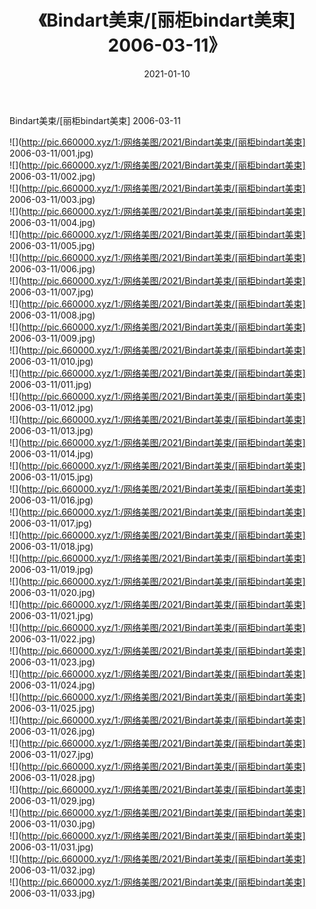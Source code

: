 ﻿---
layout: post
title:  《Bindart美束/[丽柜bindart美束] 2006-03-11》
date:   2021-01-10
img: http://pic.660000.xyz/1:/网络美图/2021/Bindart美束/[丽柜bindart美束] 2006-03-11/000.jpg
categories: [美女, 清纯, 唯美]
---

Bindart美束/[丽柜bindart美束] 2006-03-11

 ![](http://pic.660000.xyz/1:/网络美图/2021/Bindart美束/[丽柜bindart美束] 2006-03-11/001.jpg) <br>![](http://pic.660000.xyz/1:/网络美图/2021/Bindart美束/[丽柜bindart美束] 2006-03-11/002.jpg) <br>![](http://pic.660000.xyz/1:/网络美图/2021/Bindart美束/[丽柜bindart美束] 2006-03-11/003.jpg) <br>![](http://pic.660000.xyz/1:/网络美图/2021/Bindart美束/[丽柜bindart美束] 2006-03-11/004.jpg) <br>![](http://pic.660000.xyz/1:/网络美图/2021/Bindart美束/[丽柜bindart美束] 2006-03-11/005.jpg) <br>![](http://pic.660000.xyz/1:/网络美图/2021/Bindart美束/[丽柜bindart美束] 2006-03-11/006.jpg) <br>![](http://pic.660000.xyz/1:/网络美图/2021/Bindart美束/[丽柜bindart美束] 2006-03-11/007.jpg) <br>![](http://pic.660000.xyz/1:/网络美图/2021/Bindart美束/[丽柜bindart美束] 2006-03-11/008.jpg) <br>![](http://pic.660000.xyz/1:/网络美图/2021/Bindart美束/[丽柜bindart美束] 2006-03-11/009.jpg) <br>![](http://pic.660000.xyz/1:/网络美图/2021/Bindart美束/[丽柜bindart美束] 2006-03-11/010.jpg) <br>![](http://pic.660000.xyz/1:/网络美图/2021/Bindart美束/[丽柜bindart美束] 2006-03-11/011.jpg) <br>![](http://pic.660000.xyz/1:/网络美图/2021/Bindart美束/[丽柜bindart美束] 2006-03-11/012.jpg) <br>![](http://pic.660000.xyz/1:/网络美图/2021/Bindart美束/[丽柜bindart美束] 2006-03-11/013.jpg) <br>![](http://pic.660000.xyz/1:/网络美图/2021/Bindart美束/[丽柜bindart美束] 2006-03-11/014.jpg) <br>![](http://pic.660000.xyz/1:/网络美图/2021/Bindart美束/[丽柜bindart美束] 2006-03-11/015.jpg) <br>![](http://pic.660000.xyz/1:/网络美图/2021/Bindart美束/[丽柜bindart美束] 2006-03-11/016.jpg) <br>![](http://pic.660000.xyz/1:/网络美图/2021/Bindart美束/[丽柜bindart美束] 2006-03-11/017.jpg) <br>![](http://pic.660000.xyz/1:/网络美图/2021/Bindart美束/[丽柜bindart美束] 2006-03-11/018.jpg) <br>![](http://pic.660000.xyz/1:/网络美图/2021/Bindart美束/[丽柜bindart美束] 2006-03-11/019.jpg) <br>![](http://pic.660000.xyz/1:/网络美图/2021/Bindart美束/[丽柜bindart美束] 2006-03-11/020.jpg) <br>![](http://pic.660000.xyz/1:/网络美图/2021/Bindart美束/[丽柜bindart美束] 2006-03-11/021.jpg) <br>![](http://pic.660000.xyz/1:/网络美图/2021/Bindart美束/[丽柜bindart美束] 2006-03-11/022.jpg) <br>![](http://pic.660000.xyz/1:/网络美图/2021/Bindart美束/[丽柜bindart美束] 2006-03-11/023.jpg) <br>![](http://pic.660000.xyz/1:/网络美图/2021/Bindart美束/[丽柜bindart美束] 2006-03-11/024.jpg) <br>![](http://pic.660000.xyz/1:/网络美图/2021/Bindart美束/[丽柜bindart美束] 2006-03-11/025.jpg) <br>![](http://pic.660000.xyz/1:/网络美图/2021/Bindart美束/[丽柜bindart美束] 2006-03-11/026.jpg) <br>![](http://pic.660000.xyz/1:/网络美图/2021/Bindart美束/[丽柜bindart美束] 2006-03-11/027.jpg) <br>![](http://pic.660000.xyz/1:/网络美图/2021/Bindart美束/[丽柜bindart美束] 2006-03-11/028.jpg) <br>![](http://pic.660000.xyz/1:/网络美图/2021/Bindart美束/[丽柜bindart美束] 2006-03-11/029.jpg) <br>![](http://pic.660000.xyz/1:/网络美图/2021/Bindart美束/[丽柜bindart美束] 2006-03-11/030.jpg) <br>![](http://pic.660000.xyz/1:/网络美图/2021/Bindart美束/[丽柜bindart美束] 2006-03-11/031.jpg) <br>![](http://pic.660000.xyz/1:/网络美图/2021/Bindart美束/[丽柜bindart美束] 2006-03-11/032.jpg) <br>![](http://pic.660000.xyz/1:/网络美图/2021/Bindart美束/[丽柜bindart美束] 2006-03-11/033.jpg) <br>